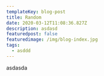 ```yaml
---
templateKey: blog-post
title: Random
date: 2020-03-12T11:08:36.827Z
description: asdasd
featuredpost: false
featuredimage: /img/blog-index.jpg
tags:
  - asddd
---
```

asdasda